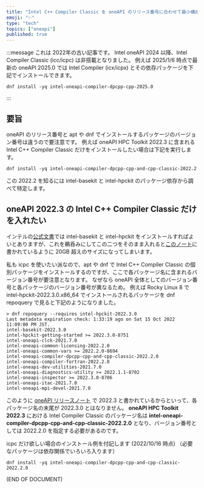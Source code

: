 ```yaml
---
title: "Intel C++ Compiler Classic を oneAPI のリリース番号に合わせて最小構成で入れる"
emoji: "✨"
type: "tech"
topics: ["oneapi"]
published: true
---
```

:::message
これは 2022年の古い記事です。
Intel oneAPI 2024 以降、Intel Compiler Classic (icc/icpc) は非搭載となりました。
例えば 2025/1/6 時点で最新の oneAPI 2025.0 では Intel Compiler (icx/icpx) とその依存パッケージを下記でインストールできます。
```
dnf install -yq intel-oneapi-compiler-dpcpp-cpp-2025.0 
```
:::

## 要旨
oneAPI のリリース番号と apt や dnf でインストールするパッケージのバージョン番号は違うので要注意です。
例えば oneAPI HPC Toolkit 2022.3 に含まれる Intel C++ Compiler Classic だけをインストールしたい場合は下記を実行します。

```
dnf install -yq intel-oneapi-compiler-dpcpp-cpp-and-cpp-classic-2022.2
```

この 2022.2 を知るには intel-basekit と intel-hpckit のパッケージ依存から調べて特定します。

## oneAPI 2022.3 の Intel C++ Compiler Classic だけを入れたい
インテルの[公式文書](https://www.intel.com/content/www/us/en/develop/documentation/installation-guide-for-intel-oneapi-toolkits-linux/top/installation/install-using-package-managers/yum-dnf-zypper.html)では intel-basekit と intel-hpckit をインストールすればよいとありますが、これを鵜呑みにしてこの二つをそのまま入れると[このノート](https://zenn.dev/hishinuma_t/articles/intel-oneapi_install)に書かれているように 20GB 超えのサイズになってしまいます。

私も icpc を使いたい派なので、apt や dnf で Intel C++ Compiler Classic の個別パッケージをインストールするのですが、ここで各パッケージ名に含まれるバージョン番号が要注意となります。
なぜなら oneAPI 全体としてのバージョン番号と各パッケージのバージョン番号が異なるため。
例えば Rocky Linux 8 で intel-hpckit-2022.3.0.x86_64 でインストールされるパッケージを dnf repoquery で見ると下記のようになりました。
```
> dnf repoquery --requires intel-hpckit-2022.3.0
Last metadata expiration check: 1:33:19 ago on Sat 15 Oct 2022 11:09:00 PM JST.
intel-basekit-2022.3.0
intel-hpckit-getting-started >= 2022.3.0-8751
intel-oneapi-clck-2021.7.0
intel-oneapi-common-licensing-2022.2.0
intel-oneapi-common-vars >= 2022.2.0-8694
intel-oneapi-compiler-dpcpp-cpp-and-cpp-classic-2022.2.0
intel-oneapi-compiler-fortran-2022.2.0
intel-oneapi-dev-utilities-2021.7.0
intel-oneapi-diagnostics-utility >= 2022.1.1-8702
intel-oneapi-inspector >= 2022.3.0-8706
intel-oneapi-itac-2021.7.0
intel-oneapi-mpi-devel-2021.7.0
```
このように [oneAPI リリースノート](https://www.intel.com/content/www/us/en/developer/articles/release-notes/intel-oneapi-hpc-toolkit-release-notes.html) で 2022.3 と書かれているからといって、各パッケージ名の末尾が 2022.3.0 とはなりません。 **oneAPI HPC Toolkit 2022.3** における Intel Compiler Classic のパッケージ名は **intel-oneapi-compiler-dpcpp-cpp-and-cpp-classic-2022.2.0** となり、バージョン番号としては 2022.2.0 を指定する必要があるのです。

icpc だけ欲しい場合のインストール例を付記します (2022/10/16 時点)
（必要なパッケージは依存関係でいろいろ入ります）
```
dnf install -yq intel-oneapi-compiler-dpcpp-cpp-and-cpp-classic-2022.2.0
```

(END OF DOCUMENT)